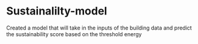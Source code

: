 # Sustainalilty-model
Created a model that will take in the inputs of the building data and predict the sustainability score based on the threshold energy
